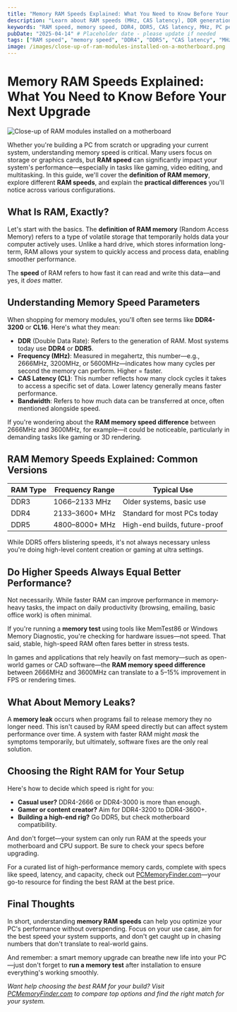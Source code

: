 ```yaml
---
title: "Memory RAM Speeds Explained: What You Need to Know Before Your Next Upgrade"
description: "Learn about RAM speeds (MHz, CAS latency), DDR generations (DDR4, DDR5), and how memory speed impacts PC performance for gaming and productivity."
keywords: "RAM speed, memory speed, DDR4, DDR5, CAS latency, MHz, PC performance, gaming RAM, memory upgrade"
pubDate: "2025-04-14" # Placeholder date - please update if needed
tags: ["RAM speed", "memory speed", "DDR4", "DDR5", "CAS latency", "MHz", "PC performance", "gaming RAM", "memory upgrade"]
image: /images/close-up-of-ram-modules-installed-on-a-motherboard.png
---
```


# Memory RAM Speeds Explained: What You Need to Know Before Your Next Upgrade

![Close-up of RAM modules installed on a motherboard](/images/close-up-of-ram-modules-installed-on-a-motherboard.png)

Whether you're building a PC from scratch or upgrading your current system, understanding memory speed is critical. Many users focus on storage or graphics cards, but **RAM speed** can significantly impact your system's performance—especially in tasks like gaming, video editing, and multitasking. In this guide, we'll cover the **definition of RAM memory**, explore different **RAM speeds**, and explain the **practical differences** you'll notice across various configurations.

## What Is RAM, Exactly?

Let's start with the basics. The **definition of RAM memory** (Random Access Memory) refers to a type of volatile storage that temporarily holds data your computer actively uses. Unlike a hard drive, which stores information long-term, RAM allows your system to quickly access and process data, enabling smoother performance.

The **speed** of RAM refers to how fast it can read and write this data—and yes, it *does* matter.

## Understanding Memory Speed Parameters

When shopping for memory modules, you'll often see terms like **DDR4-3200** or **CL16**. Here's what they mean:

- **DDR** (Double Data Rate): Refers to the generation of RAM. Most systems today use **DDR4** or **DDR5**.
- **Frequency (MHz)**: Measured in megahertz, this number—e.g., 2666MHz, 3200MHz, or 5600MHz—indicates how many cycles per second the memory can perform. Higher = faster.
- **CAS Latency (CL)**: This number reflects how many clock cycles it takes to access a specific set of data. Lower latency generally means faster performance.
- **Bandwidth**: Refers to how much data can be transferred at once, often mentioned alongside speed.

If you're wondering about the **RAM memory speed difference** between 2666MHz and 3600MHz, for example—it could be noticeable, particularly in demanding tasks like gaming or 3D rendering.

## RAM Memory Speeds Explained: Common Versions

| RAM Type | Frequency Range | Typical Use                   |
|----------|-----------------|-------------------------------|
| DDR3     | 1066–2133 MHz   | Older systems, basic use      |
| DDR4     | 2133–3600+ MHz  | Standard for most PCs today |
| DDR5     | 4800–8000+ MHz  | High-end builds, future-proof |

While DDR5 offers blistering speeds, it's not always necessary unless you're doing high-level content creation or gaming at ultra settings.

## Do Higher Speeds Always Equal Better Performance?

Not necessarily. While faster RAM can improve performance in memory-heavy tasks, the impact on daily productivity (browsing, emailing, basic office work) is often minimal.

If you're running a **memory test** using tools like MemTest86 or Windows Memory Diagnostic, you're checking for hardware issues—not speed. That said, stable, high-speed RAM often fares better in stress tests.

In games and applications that rely heavily on fast memory—such as open-world games or CAD software—the **RAM memory speed difference** between 2666MHz and 3600MHz can translate to a 5–15% improvement in FPS or rendering times.

## What About Memory Leaks?

A **memory leak** occurs when programs fail to release memory they no longer need. This isn't caused by RAM speed directly but can affect system performance over time. A system with faster RAM might *mask* the symptoms temporarily, but ultimately, software fixes are the only real solution.

## Choosing the Right RAM for Your Setup

Here's how to decide which speed is right for you:

- **Casual user?** DDR4-2666 or DDR4-3000 is more than enough.
- **Gamer or content creator?** Aim for DDR4-3200 to DDR4-3600+.
- **Building a high-end rig?** Go DDR5, but check motherboard compatibility.

And don't forget—your system can only run RAM at the speeds your motherboard and CPU support. Be sure to check your specs before upgrading.

For a curated list of high-performance memory cards, complete with specs like speed, latency, and capacity, check out [PCMemoryFinder.com](https://pcmemoryfinder.com)—your go-to resource for finding the best RAM at the best price.

## Final Thoughts

In short, understanding **memory RAM speeds** can help you optimize your PC's performance without overspending. Focus on your use case, aim for the best speed your system supports, and don't get caught up in chasing numbers that don't translate to real-world gains.

And remember: a smart memory upgrade can breathe new life into your PC—just don't forget to **run a memory test** after installation to ensure everything's working smoothly.

*Want help choosing the best RAM for your build? Visit [PCMemoryFinder.com](https://pcmemoryfinder.com) to compare top options and find the right match for your system.*
